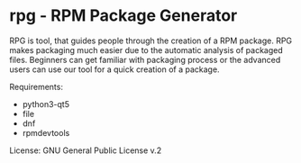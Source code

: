 rpg - RPM Package Generator
===
RPG is tool, that guides people through the creation of a RPM package.
RPG makes packaging much easier due to the automatic analysis of packaged files.
Beginners can get familiar with packaging process or the advanced users can use our tool for a quick creation of a package.

Requirements:
* python3-qt5
* file
* dnf
* rpmdevtools

License:
GNU General Public License v.2
